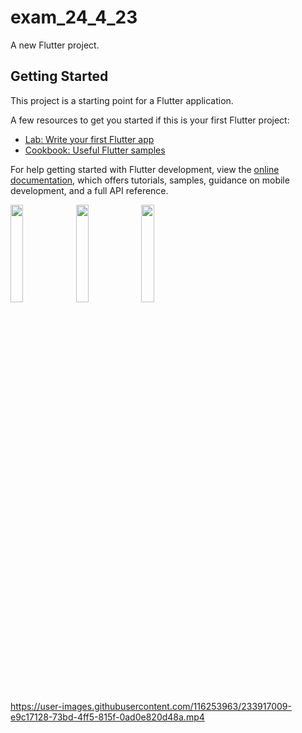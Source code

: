 # exam_24_4_23

A new Flutter project.

## Getting Started

This project is a starting point for a Flutter application.

A few resources to get you started if this is your first Flutter project:

- [Lab: Write your first Flutter app](https://docs.flutter.dev/get-started/codelab)
- [Cookbook: Useful Flutter samples](https://docs.flutter.dev/cookbook)

For help getting started with Flutter development, view the
[online documentation](https://docs.flutter.dev/), which offers tutorials,
samples, guidance on mobile development, and a full API reference.
<p>
<img src = "https://user-images.githubusercontent.com/116253963/233917102-8fe807e3-87dd-4293-80d3-9b06ba6947ae.png" height=20% width=20%>
<img src = "https://user-images.githubusercontent.com/116253963/233917116-a6a1e2f9-264d-434a-9c57-8abfd5c44d3a.png" height=20% width=20%>
<img src = "https://user-images.githubusercontent.com/116253963/233917138-a0043ea1-964c-45dd-9d30-7c1b212b9bb0.png" height=20% width=20%>
</p>




https://user-images.githubusercontent.com/116253963/233917009-e9c17128-73bd-4ff5-815f-0ad0e820d48a.mp4





